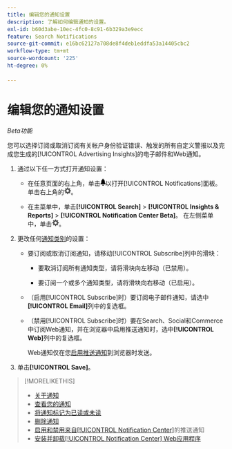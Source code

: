```yaml
---
title: 编辑您的通知设置
description: 了解如何编辑通知的设置。
exl-id: b60d3abe-10ec-4fc0-8c91-6b329a3e9ecc
feature: Search Notifications
source-git-commit: e16bc62127a708de8f4deb1eddfa53a14405cbc2
workflow-type: tm+mt
source-wordcount: '225'
ht-degree: 0%

---
```


# 编辑您的通知设置

*Beta功能*

您可以选择订阅或取消订阅有关帐户身份验证错误、触发的所有自定义警报以及完成您生成的[!UICONTROL Advertising Insights]的电子邮件和Web通知。

1. 通过以下任一方式打开通知设置：

   * 在任意页面的右上角，单击![通知](/help/search-social-commerce/assets/notifications-panel.png "通知")以打开[!UICONTROL Notifications]面板。 单击右上角的![设置](/help/search-social-commerce/assets/settings-nc.png "设置")。

   * 在主菜单中，单击&#x200B;**[!UICONTROL Search]** > **[!UICONTROL Insights & Reports]** > **[!UICONTROL Notification Center Beta]**。 在左侧菜单中，单击![设置](/help/search-social-commerce/assets/settings-nc.png "设置")。

1. 更改任何[通知类别](notification-about.md)的设置：

   * 要订阅或取消订阅通知，请移动[!UICONTROL Subscribe]列中的滑块：

      * 要取消订阅所有通知类型，请将滑块向左移动（已禁用）。

      * 要订阅一个或多个通知类型，请将滑块向右移动（已启用）。

   * （启用[!UICONTROL Subscribe]时）要订阅电子邮件通知，请选中&#x200B;**[!UICONTROL Email]**&#x200B;列中的复选框。

   * （禁用[!UICONTROL Subscribe]时）要在Search、Social和Commerce中订阅Web通知，并在浏览器中启用推送通知时，选中&#x200B;**[!UICONTROL Web]**&#x200B;列中的复选框。

     Web通知仅在您[启用推送通知](notifications-push-enable-disable.md)到浏览器时发送。

1. 单击&#x200B;**[!UICONTROL Save]**。

>[!MORELIKETHIS]
>
>* [关于通知](/help/search-social-commerce/notifications/notification-about.md)
>* [查看您的通知](notification-view.md)
>* [将通知标记为已读或未读](notification-mark-read-unread.md)
>* [删除通知](notification-delete.md)
>* [启用和禁用来自[!UICONTROL Notification Center]](notifications-push-enable-disable.md)的推送通知
>* [安装并卸载[!UICONTROL Notification Center] Web应用程序](notification-app-install-uninstall.md)
